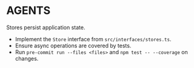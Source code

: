 # AGENTS

Stores persist application state.

- Implement the `Store` interface from `src/interfaces/stores.ts`.
- Ensure async operations are covered by tests.
- Run `pre-commit run --files <files>` and `npm test -- --coverage` on changes.
